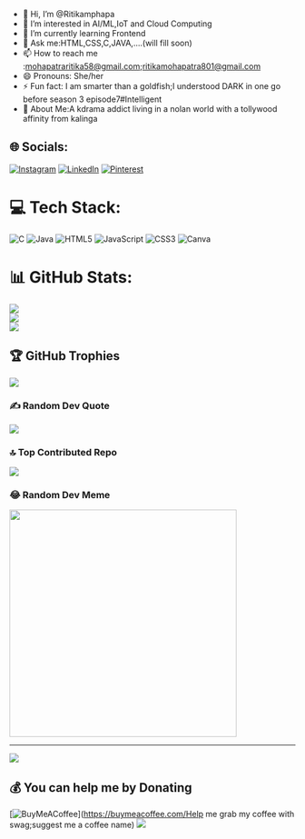 - 👋 Hi, I’m @Ritikamphapa
- 👀 I’m interested in AI/ML,IoT and Cloud Computing
- 🌱 I’m currently learning Frontend
- 💞️ Ask me:HTML,CSS,C,JAVA,....(will fill soon)
- 📫 How to reach me :mohapatraritika58@gmail.com;ritikamohapatra801@gmail.com
- 😄 Pronouns: She/her
- ⚡ Fun fact: I am smarter than a goldfish;I understood DARK in one go before season 3 episode7#Intelligent
- 💫 About Me:A kdrama addict living in a nolan world with a tollywood affinity from kalinga



## 🌐 Socials:
[![Instagram](https://img.shields.io/badge/Instagram-%23E4405F.svg?logo=Instagram&logoColor=white)](https://instagram.com/RitikaMohapatra19) [![LinkedIn](https://img.shields.io/badge/LinkedIn-%230077B5.svg?logo=linkedin&logoColor=white)](https://linkedin.com/in/Ritikamphapa) [![Pinterest](https://img.shields.io/badge/Pinterest-%23E60023.svg?logo=Pinterest&logoColor=white)](https://pinterest.com/taluipa123) 

# 💻 Tech Stack:
![C](https://img.shields.io/badge/c-%2300599C.svg?style=for-the-badge&logo=c&logoColor=white) ![Java](https://img.shields.io/badge/java-%23ED8B00.svg?style=for-the-badge&logo=openjdk&logoColor=white) ![HTML5](https://img.shields.io/badge/html5-%23E34F26.svg?style=for-the-badge&logo=html5&logoColor=white) ![JavaScript](https://img.shields.io/badge/javascript-%23323330.svg?style=for-the-badge&logo=javascript&logoColor=%23F7DF1E) ![CSS3](https://img.shields.io/badge/css3-%231572B6.svg?style=for-the-badge&logo=css3&logoColor=white) ![Canva](https://img.shields.io/badge/Canva-%2300C4CC.svg?style=for-the-badge&logo=Canva&logoColor=white)
# 📊 GitHub Stats:
![](https://github-readme-stats.vercel.app/api?username=Ritikamphapa&theme=dark&hide_border=false&include_all_commits=true&count_private=false)<br/>
![](https://github-readme-streak-stats.herokuapp.com/?user=Ritikamphapa&theme=dark&hide_border=false)<br/>
![](https://github-readme-stats.vercel.app/api/top-langs/?username=Ritikamphapa&theme=dark&hide_border=false&include_all_commits=true&count_private=false&layout=compact)

## 🏆 GitHub Trophies
![](https://github-profile-trophy.vercel.app/?username=Ritikamphapa&theme=radical&no-frame=false&no-bg=true&margin-w=4)

### ✍️ Random Dev Quote
![](https://quotes-github-readme.vercel.app/api?type=horizontal&theme=radical)

### 🔝 Top Contributed Repo
![](https://github-contributor-stats.vercel.app/api?username=Ritikamphapa&limit=5&theme=dark&combine_all_yearly_contributions=true)

### 😂 Random Dev Meme
<img src='https://randommeme-five.vercel.app/' style="height: 400px;"/>

---
[![](https://visitcount.itsvg.in/api?id=Ritikamphapa&icon=4&color=2)](https://visitcount.itsvg.in)

  ## 💰 You can help me by Donating
  [![BuyMeACoffee](https://img.shields.io/badge/Buy%20Me%20a%20Coffee-ffdd00?style=for-the-badge&logo=buy-me-a-coffee&logoColor=black)](https://buymeacoffee.com/Help me grab my coffee with swag;suggest me a coffee name) 
  <a href="https://visitcount.itsvg.in">
  <img src="https://visitcount.itsvg.in/api?id=RitikaGREATpatra&label=Profile%20Views&color=2&pretty=true" />
</a>

  
<!-- Proudly created with GPRM ( https://gprm.itsvg.in ) -->

<!---
Ritikamphapa/Ritikamphapa is a ✨ special ✨ repository because its `README.md` (this file) appears on your GitHub profile.
You can click the Preview link to take a look at your changes.
--->
